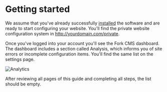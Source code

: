 # Getting started

We assume that you've already successfully [installed](../installation) the software and are ready to start configuring your website. You'll find the private website configuration system in http://yourdomain.com/private.

Once you've logged into your account you'll see the Fork CMS dashboard. The dashboard includes a section called Analysis, which informs you of site errors or incomplete configuration items. You'll find the same list on the settings page.

![Analytics](https://raw.github.com/forkcms/documentation/master/02.%20getting%20started/assets/analyses.png)

After reviewing all pages of this guide and completing all steps, the list should be empty.
